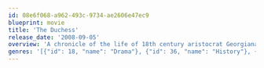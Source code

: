 ```yaml
---
id: 08e6f068-a962-493c-9734-ae2606e47ec9
blueprint: movie
title: 'The Duchess'
release_date: '2008-09-05'
overview: 'A chronicle of the life of 18th century aristocrat Georgiana, Duchess of Devonshire, who was reviled for her extravagant political and personal life.'
genres: '[{"id": 18, "name": "Drama"}, {"id": 36, "name": "History"}, {"id": 10749, "name": "Romance"}]'
---
```

